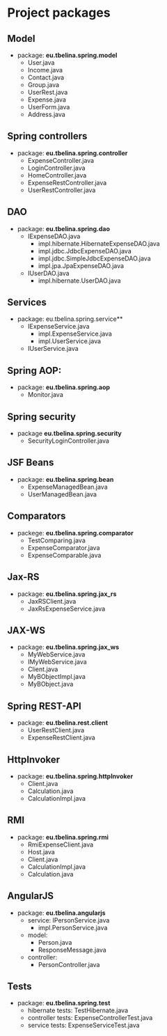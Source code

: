 

Project packages
================

Model
------

- package: **eu.tbelina.spring.model**
	- User.java
	- Income.java
	- Contact.java
	- Group.java
	- UserRest.java
	- Expense.java
	- UserForm.java
	- Address.java

Spring controllers
------------------

- package: **eu.tbelina.spring.controller**
	- ExpenseController.java
	- LoginController.java
	- HomeController.java
	- ExpenseRestController.java
	- UserRestController.java

DAO
---
- package: **eu.tbelina.spring.dao**
	- IExpenseDAO.java
		- impl.hibernate.HibernateExpenseDAO.java
		- impl.jdbc.JdbcExpenseDAO.java
		- impl.jdbc.SimpleJdbcExpenseDAO.java
		- impl.jpa.JpaExpenseDAO.java
	- IUserDAO.java
		- impl.hibernate.UserDAO.java

Services
--------

- package: eu.tbelina.spring.service**
	- IExpenseService.java
		- impl.ExpenseService.java
		- impl.UserService.java
	- IUserService.java

Spring AOP:
-----------
- package: **eu.tbelina.spring.aop**
	- Monitor.java

Spring security
---------------
- package **eu.tbelina.spring.security**
	- SecurityLoginController.java

JSF Beans
---------
- package: **eu.tbelina.spring.bean**
	- ExpenseManagedBean.java
	- UserManagedBean.java

Comparators
-----------

- packege: **eu.tbelina.spring.comparator**
	- TestComparing.java
	- ExpenseComparator.java
	- ExpenseComparable.java

Jax-RS
-------
- package: **eu.tbelina.spring.jax_rs**
	- JaxRSClient.java
	- JaxRsExpenseService.java

JAX-WS
------
- package: **eu.tbelina.spring.jax_ws**
	- MyWebService.java
	- IMyWebService.java
	- Client.java
	- MyBObjectImpl.java
	- MyBObject.java

Spring REST-API
---------------
- package: **eu.tbelina.rest.client**
	- UserRestClient.java
	- ExpenseRestClient.java

HttpInvoker
-----------
- package: **eu.tbelina.spring.httpInvoker**
	- Client.java
	- Calculation.java
	- CalculationImpl.java

RMI
---
- package: **eu.tbelina.spring.rmi**
	- RmiExpenseClient.java
	- Host.java
	- Client.java
	- CalculationImpl.java
	- Calculation.java

AngularJS
---------
- package: **eu.tbelina.angularjs**
	- service: IPersonService.java
		- impl.PersonService.java
	- model:
		- Person.java
		- ResponseMessage.java
	- controller:
		- PersonController.java

Tests
-----
- package: **eu.tbelina.spring.test**
	- hibernate tests: TestHibernate.java
	- controller tests: ExpenseControllerTest.java
	- service tests: ExpenseServiceTest.java







